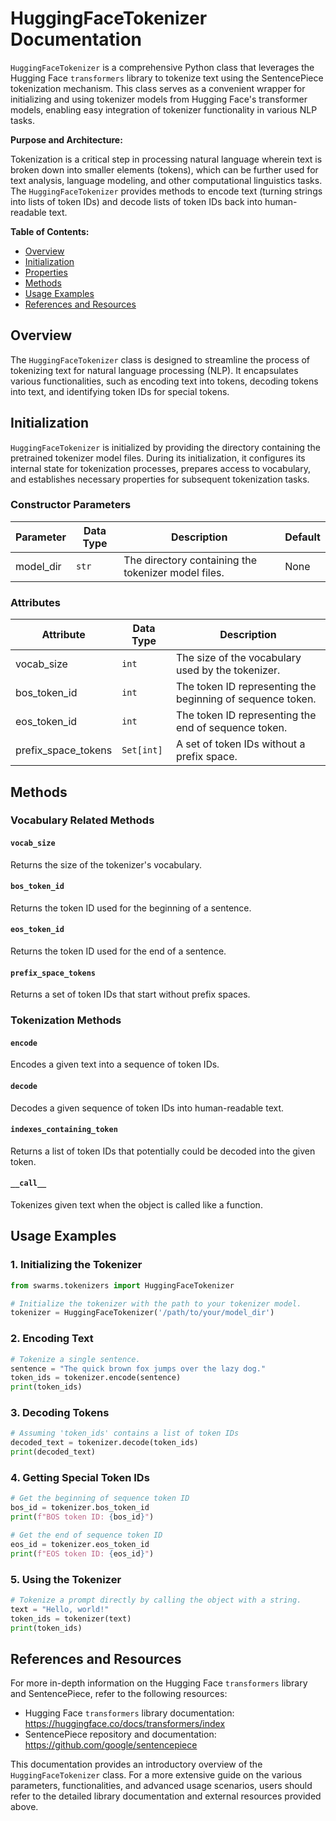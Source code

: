 # HuggingFaceTokenizer Documentation

`HuggingFaceTokenizer` is a comprehensive Python class that leverages the Hugging Face `transformers` library to tokenize text using the SentencePiece tokenization mechanism. This class serves as a convenient wrapper for initializing and using tokenizer models from Hugging Face's transformer models, enabling easy integration of tokenizer functionality in various NLP tasks.

**Purpose and Architecture:**

Tokenization is a critical step in processing natural language wherein text is broken down into smaller elements (tokens), which can be further used for text analysis, language modeling, and other computational linguistics tasks. The `HuggingFaceTokenizer` provides methods to encode text (turning strings into lists of token IDs) and decode lists of token IDs back into human-readable text.

**Table of Contents:**

- [Overview](#overview)
- [Initialization](#initialization)
- [Properties](#properties)
- [Methods](#methods)
- [Usage Examples](#usage-examples)
- [References and Resources](#references-and-resources)

## Overview

The `HuggingFaceTokenizer` class is designed to streamline the process of tokenizing text for natural language processing (NLP). It encapsulates various functionalities, such as encoding text into tokens, decoding tokens into text, and identifying token IDs for special tokens.

## Initialization

`HuggingFaceTokenizer` is initialized by providing the directory containing the pretrained tokenizer model files. During its initialization, it configures its internal state for tokenization processes, prepares access to vocabulary, and establishes necessary properties for subsequent tokenization tasks.

### Constructor Parameters

| Parameter  | Data Type | Description                                | Default |
|------------|-----------|--------------------------------------------|---------|
| model_dir  | `str`     | The directory containing the tokenizer model files. | None    |

### Attributes

| Attribute         | Data Type           | Description                                            |
|-------------------|---------------------|--------------------------------------------------------|
| vocab_size        | `int`               | The size of the vocabulary used by the tokenizer.       |
| bos_token_id      | `int`               | The token ID representing the beginning of sequence token. |
| eos_token_id      | `int`               | The token ID representing the end of sequence token.     |
| prefix_space_tokens | `Set[int]`        | A set of token IDs without a prefix space.                |

## Methods

### Vocabulary Related Methods

#### `vocab_size`
Returns the size of the tokenizer's vocabulary.

#### `bos_token_id`
Returns the token ID used for the beginning of a sentence.

#### `eos_token_id`
Returns the token ID used for the end of a sentence.

#### `prefix_space_tokens`
Returns a set of token IDs that start without prefix spaces.

### Tokenization Methods

#### `encode`
Encodes a given text into a sequence of token IDs.

#### `decode`
Decodes a given sequence of token IDs into human-readable text.

#### `indexes_containing_token`
Returns a list of token IDs that potentially could be decoded into the given token.

#### `__call__`
Tokenizes given text when the object is called like a function.

## Usage Examples

### 1. Initializing the Tokenizer

```python
from swarms.tokenizers import HuggingFaceTokenizer

# Initialize the tokenizer with the path to your tokenizer model.
tokenizer = HuggingFaceTokenizer('/path/to/your/model_dir')
```

### 2. Encoding Text

```python
# Tokenize a single sentence.
sentence = "The quick brown fox jumps over the lazy dog."
token_ids = tokenizer.encode(sentence)
print(token_ids)
```

### 3. Decoding Tokens

```python
# Assuming 'token_ids' contains a list of token IDs
decoded_text = tokenizer.decode(token_ids)
print(decoded_text)
```

### 4. Getting Special Token IDs

```python
# Get the beginning of sequence token ID
bos_id = tokenizer.bos_token_id
print(f"BOS token ID: {bos_id}")

# Get the end of sequence token ID
eos_id = tokenizer.eos_token_id
print(f"EOS token ID: {eos_id}")
```

### 5. Using the Tokenizer

```python
# Tokenize a prompt directly by calling the object with a string.
text = "Hello, world!"
token_ids = tokenizer(text)
print(token_ids)
```

## References and Resources

For more in-depth information on the Hugging Face `transformers` library and SentencePiece, refer to the following resources:

- Hugging Face `transformers` library documentation: https://huggingface.co/docs/transformers/index
- SentencePiece repository and documentation: https://github.com/google/sentencepiece

This documentation provides an introductory overview of the `HuggingFaceTokenizer` class. For a more extensive guide on the various parameters, functionalities, and advanced usage scenarios, users should refer to the detailed library documentation and external resources provided above.
